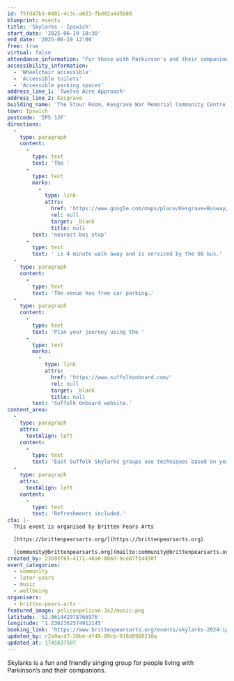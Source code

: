 ```yaml
---
id: f5fd47b1-0401-4c3c-a023-fbd82a4d5b80
blueprint: events
title: 'Skylarks - Ipswich'
start_date: '2025-06-19 10:30'
end_date: '2025-06-19 12:00'
free: true
virtual: false
attendance_information: "For those with Parkinson's and their companions"
accessibility_information:
  - 'Wheelchair accessible'
  - 'Accessible toilets'
  - 'Accessible parking spaces'
address_line_1: 'Twelve Acre Approach'
address_line_2: Kesgrave
building_name: 'The Stour Room, Kesgrave War Memorial Community Centre'
town: Ipswich
postcode: 'IP5 1JF'
directions:
  -
    type: paragraph
    content:
      -
        type: text
        text: 'The '
      -
        type: text
        marks:
          -
            type: link
            attrs:
              href: 'https://www.google.com/maps/place/Kesgrave+Busway/@52.0612781,1.2335648,17z/data=!4m14!1m7!3m6!1s0x47d99e8b47a56203:0xc1efc226540828b3!2sKesgrave+War+Memorial+Community+Centre!8m2!3d52.0612781!4d1.2361397!16s%2Fg%2F1yfdqy0fk!3m5!1s0x47d99e8b44390f3d:0x527cf50fb72368ed!8m2!3d52.061828!4d1.2364081!16s%2Fg%2F1vb9cb2k?entry=ttu&g_ep=EgoyMDI1MDEwMS4wIKXMDSoASAFQAw%3D%3D'
              rel: null
              target: _blank
              title: null
        text: 'nearest bus stop'
      -
        type: text
        text: ' is 4 minute walk away and is serviced by the 66 bus.'
  -
    type: paragraph
    content:
      -
        type: text
        text: 'The venue has free car parking.'
  -
    type: paragraph
    content:
      -
        type: text
        text: 'Plan your journey using the '
      -
        type: text
        marks:
          -
            type: link
            attrs:
              href: 'https://www.suffolkonboard.com/'
              rel: null
              target: _blank
              title: null
        text: 'Suffolk Onboard website.'
content_area:
  -
    type: paragraph
    attrs:
      textAlign: left
    content:
      -
        type: text
        text: 'East Suffolk Skylarks groups use techniques based on years of research to help those with Parkison’s to maintain or improve their psychological and physical wellbeing through taking part in regular singing activity.'
  -
    type: paragraph
    attrs:
      textAlign: left
    content:
      -
        type: text
        text: 'Refreshments included.'
cta: |-
  This event is organised by Britten Pears Arts

  [https://brittenpearsarts.org/](https://brittenpearsarts.org)

  [community@brittenpearsarts.org](mailto:community@brittenpearsarts.org)
created_by: 23b93f65-4171-46a0-806d-9ce87f14d30f
event_categories:
  - community
  - later-years
  - music
  - wellbeing
organisers:
  - britten-pears-arts
featured_image: pelicanpelican-3x2/music.png
latitude: '52.061442978766976'
longitude: '1.2362362574912145'
booking_link: 'https://www.brittenpearsarts.org/events/skylarks-2024-ipswich'
updated_by: c2a9acd7-26be-4f49-89cb-918d0960210a
updated_at: 1745837507
---
```

Skylarks is a fun and friendly singing group for people living with Parkinson’s and their companions.